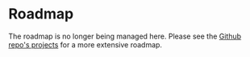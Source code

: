 # Roadmap

The roadmap is no longer being managed here. Please see the [Github repo's projects](https://github.com/spartansystems/booster-kit-react/projects/2) for a more extensive roadmap.
